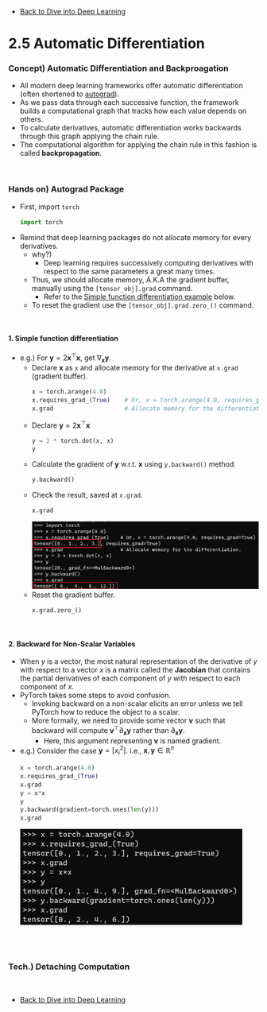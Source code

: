* [Back to Dive into Deep Learning](../../main.md)

# 2.5 Automatic Differentiation

### Concept) Automatic Differentiation and Backproagation
- All modern deep learning frameworks offer automatic differentiation (often shortened to [autograd](#hands-on-autograd-package)). 
- As we pass data through each successive function, the framework builds a computational graph that tracks how each value depends on others. 
- To calculate derivatives, automatic differentiation works backwards through this graph applying the chain rule. 
- The computational algorithm for applying the chain rule in this fashion is called **backpropagation**.

<br>

### Hands on) Autograd Package
- First, import ```torch```
  ```python
  import torch
  ```
- Remind that deep learning packages do not allocate memory for every derivatives.
  - why?)
    - Deep learning requires successively computing derivatives with respect to the same parameters a great many times.
  - Thus, we should allocate memory, A.K.A the gradient buffer, manually using the ```[tensor_obj].grad``` command.
    - Refer to the [Simple function differentiation example](#1-simple-function-differentiation) below.
  - To reset the gradient use the ```[tensor_obj].grad.zero_()``` command.

<br>

#### 1. Simple function differentiation
 - e.g.) For $\mathbf{y} = 2\mathbf{x}^{\top}\mathbf{x}$, get $\nabla_{\mathbf{x}} \mathbf{y}$.
   - Declare $\mathbf{x}$ as ```x``` and allocate memory for the derivative at ```x.grad``` (gradient buffer).
     ```python
     x = torch.arange(4.0)
     x.requires_grad_(True)    # Or, x = torch.arange(4.0, requires_grad=True)
     x.grad                    # Allocate memory for the differentiation.
     ```
    - Declare $\mathbf{y} = 2\mathbf{x}^{\top}\mathbf{x}$
      ```python
      y = 2 * torch.dot(x, x)
      y
      ```
    - Calculate the gradient of $\mathbf{y}$ w.r.t. $\mathbf{x}$ using ```y.backward()``` method.
      ```python
      y.backward()
      ```
    - Check the result, saved at ```x.grad```.
      ```python
      x.grad
      ```
      ![](images/001.png)
    - Reset the gradient buffer.
      ```python
      x.grad.zero_()
      ```

<br>

#### 2. Backward for Non-Scalar Variables
- When $y$ is a vector, the most natural representation of the derivative of $y$ with respect to a vector $x$ is a matrix called the **Jacobian** that contains the partial derivatives of each component of $y$ with respect to each component of $x$.
- PyTorch takes some steps to avoid confusion. 
  - Invoking backward on a non-scalar elicits an error unless we tell PyTorch how to reduce the object to a scalar. 
  - More formally, we need to provide some vector $\mathbf{v}$ such that backward will compute $\mathbf{v}^{\top}\partial_\mathbf{x}\mathbf{y}$ rather than $\partial_\mathbf{x}\mathbf{y}$.
    - Here, this argument representing $\mathbf{v}$ is named gradient.
- e.g.) Consider the case $\mathbf{y} = [x_{i}^2]$. i.e., $\mathbf{x}, \mathbf{y} \in \mathbb{R}^n$
  ```python
  x = torch.arange(4.0)
  x.requires_grad_(True)
  x.grad
  y = x*x
  y
  y.backward(gradient=torch.ones(len(y)))
  x.grad
  ```
  ![](images/002.png)


<br><br>

### Tech.) Detaching Computation


  


<br>

* [Back to Dive into Deep Learning](../../main.md)
